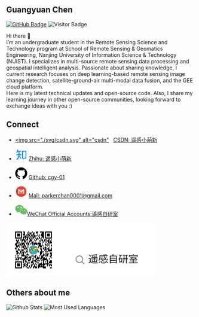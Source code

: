 ## Guangyuan Chen
[![GitHub Badge](https://img.shields.io/github/followers/cgy-01?style=social)](https://github.com/cgy-01?tab=followers)
![Visitor Badge](https://visitor-badge.laobi.icu/badge?page_id=cgy-01.cgy-01)

Hi there 👋  
I’m an undergraduate student in the Remote Sensing Science and Technology program at School of Remote Sensing & Geomatics Engineering, Nanjing University of Information Science & Technology (NUIST). I specializes in multi-source remote sensing data processing and geospatial intelligent analysis. Passionate about sharing knowledge, I current research focuses on deep learning-based remote sensing image change detection, satellite-ground-air multi-modal data fusion, and the GEE cloud platform.   
Here is my latest technical updates and open-source code. Also, I share my learning journey in other open-source communities, looking forward to exchange ideas with you :)

## Connect

- [<img src="./svg/csdn.svg" alt="csdn"]() &nbsp; [CSDN: 遥感小萌新](https://blog.csdn.net/2301_77168269?type=blog)
- [<img src="./svg/zhihu.svg" alt="zhihu">]()&nbsp;[Zhihu: 遥感小萌新](https://www.zhihu.com/people/abc-27-98-95)

- [![Github](./svg/github.svg)]()&nbsp;[Github: cgy-01](https://github.com/cgy-01)
- [![Mail](./svg/gmail.svg)]()&nbsp;[Mail: parkerchan0001@gmail.com]()

- [![wechat](./svg/wechat.svg)]()[WeChat Official Accounts:遥感自研室](https://zuoluo.tv/wechat)
<img src="./svg/WeChat_Official_Accounts.svg" alt="微信公众号" style="width: 400px; height: auto;">

## Others about me

![Github Stats](https://github-readme-stats.vercel.app/api?username=cgy-01&show_icons=true&theme=dark&count_private=true)
![Most Used Languages](https://github-readme-stats.vercel.app/api/top-langs/?username=cgy-01&theme=dark&layout=compact)
